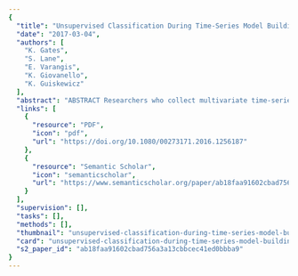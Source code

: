 ```yaml
---
{
  "title": "Unsupervised Classification During Time-Series Model Building",
  "date": "2017-03-04",
  "authors": [
    "K. Gates",
    "S. Lane",
    "E. Varangis",
    "K. Giovanello",
    "K. Guiskewicz"
  ],
  "abstract": "ABSTRACT Researchers who collect multivariate time-series data across individuals must decide whether to model the dynamic processes at the individual level or at the group level. A recent innovation, group iterative multiple model estimation (GIMME), offers one solution to this dichotomy by identifying group-level time-series models in a data-driven manner while also reliably recovering individual-level patterns of dynamic effects. GIMME is unique in that it does not assume homogeneity in processes across individuals in terms of the patterns or weights of temporal effects. However, it can be difficult to make inferences from the nuances in varied individual-level patterns. The present article introduces an algorithm that arrives at subgroups of individuals that have similar dynamic models. Importantly, the researcher does not need to decide the number of subgroups. The final models contain reliable group-, subgroup-, and individual-level patterns that enable generalizable inferences, subgroups of individuals with shared model features, and individual-level patterns and estimates. We show that integrating community detection into the GIMME algorithm improves upon current standards in two important ways: (1) providing reliable classification and (2) increasing the reliability in the recovery of individual-level effects. We demonstrate this method on functional MRI from a sample of former American football players.",
  "links": [
    {
      "resource": "PDF",
      "icon": "pdf",
      "url": "https://doi.org/10.1080/00273171.2016.1256187"
    },
    {
      "resource": "Semantic Scholar",
      "icon": "semanticscholar",
      "url": "https://www.semanticscholar.org/paper/ab18faa91602cbad756a3a13cbbcec41ed0bbba9"
    }
  ],
  "supervision": [],
  "tasks": [],
  "methods": [],
  "thumbnail": "unsupervised-classification-during-time-series-model-building-thumb.jpg",
  "card": "unsupervised-classification-during-time-series-model-building-card.jpg",
  "s2_paper_id": "ab18faa91602cbad756a3a13cbbcec41ed0bbba9"
}
---
```


